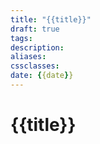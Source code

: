 ```yaml
---
title: "{{title}}"
draft: true
tags: 
description: 
aliases: 
cssclasses: 
date: {{date}}
---
```

# {{title}}

